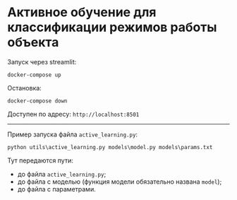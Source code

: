 # Активное обучение для классификации режимов работы объекта
Запуск через streamlit: 
```
docker-compose up
```
Остановка: 
```
docker-compose down
```
Доступен по адресу:   ```http://localhost:8501```

---

Пример запуска файла ```active_learning.py```:
```
python utils\active_learning.py models\model.py models\params.txt
```
Тут передаются пути:
- до файла ```active_learning.py```;
- до файла с моделью (функция модели обязательно названа ```model```);
- до файла с параметрами.